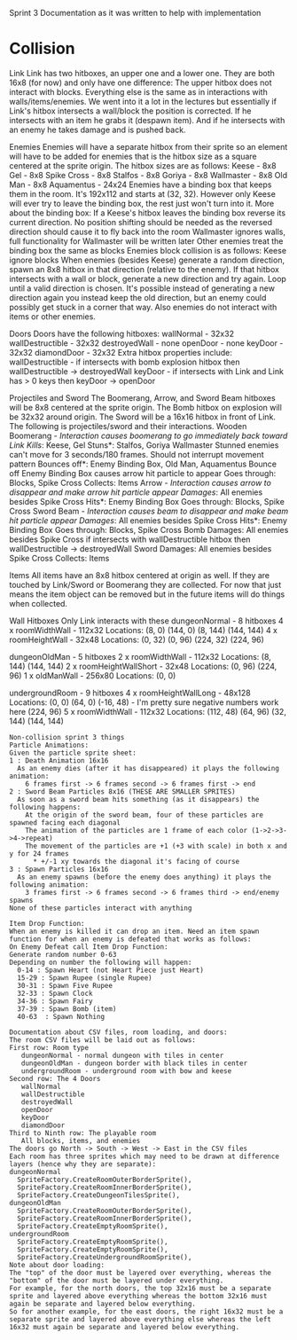 Sprint 3 Documentation as it was written to help with implementation

# Collision
Link
Link has two hitboxes, an upper one and a lower one. They are both 16x8 (for now) and only have one difference: 
The upper hitbox does not interact with blocks. 
Everything else is the same as in interactions with walls/items/enemies.
We went into it a lot in the lectures but essentially if Link's hitbox intersects a wall/block the position is corrected. 
If he intersects with an item he grabs it (despawn item). And if he intersects with an enemy he takes damage and is pushed back.

Enemies
Enemies will have a separate hitbox from their sprite so an element will have to be added for enemies that is the hitbox size as a square centered at the sprite origin. 
The hitbox sizes are as follows:
Keese - 8x8
Gel - 8x8
Spike Cross - 8x8
Stalfos - 8x8
Goriya - 8x8
Wallmaster - 8x8
Old Man - 8x8
Aquamentus - 24x24
Enemies have a binding box that keeps them in the room. It's 192x112 and starts at (32, 32). However only Keese will ever try to leave the binding box, the rest just won't turn into it. 
More about the binding box:
If a Keese's hitbox leaves the binding box reverse its current direction. No position shifting should be needed as the reversed direction should cause it to fly back into the room
Wallmaster ignores walls, full functionality for Wallmaster will be written later
Other enemies treat the binding box the same as blocks
Enemies block collision is as follows:
Keese ignore blocks
When enemies (besides Keese) generate a random direction, spawn an 8x8 hitbox in that direction (relative to the enemy). 
If that hitbox intersects with a wall or block, generate a new direction and try again. Loop until a valid direction is chosen. 
It's possible instead of generating a new direction again you instead keep the old direction, but an enemy could possibly get stuck in a corner that way.
Also enemies do not interact with items or other enemies. 

Doors
Doors have the following hitboxes:
wallNormal - 32x32
wallDestructible - 32x32
destroyedWall - none
openDoor - none
keyDoor - 32x32
diamondDoor - 32x32
Extra hitbox properties include:
wallDestructible - if intersects with bomb explosion hitbox then wallDestructible -> destroyedWall
keyDoor - if intersects with Link and Link has > 0 keys then keyDoor -> openDoor

Projectiles and Sword
The Boomerang, Arrow, and Sword Beam hitboxes will be 8x8 centered at the sprite origin. 
The Bomb hitbox on explosion will be 32x32 around origin. 
The Sword will be a 16x16 hitbox in front of Link. 
The following is projectiles/sword and their interactions.
Wooden Boomerang - *Interaction causes boomerang to go immediately back toward Link
  Kills*: Keese, Gel
  Stuns*: Stalfos, Goriya Wallmaster
    Stunned enemies can't move for 3 seconds/180 frames. Should not interrupt movement pattern
  Bounces off*: Enemy Binding Box, Old Man, Aquamentus
    Bounce off Enemy Binding Box causes arrow hit particle to appear
  Goes through: Blocks, Spike Cross
  Collects: Items
Arrow - *Interaction causes arrow to disappear and make arrow hit particle appear
  Damages*: All enemies besides Spike Cross
  Hits*: Enemy Binding Box
  Goes through: Blocks, Spike Cross
Sword Beam - *Interaction causes beam to disappear and make beam hit particle appear
  Damages*: All enemies besides Spike Cross
  Hits*: Enemy Binding Box
  Goes through: Blocks, Spike Cross
Bomb
  Damages: All enemies besides Spike Cross
  if intersects with wallDestructible hitbox then wallDestructible -> destroyedWall
Sword
  Damages: All enemies besides Spike Cross
  Collects: Items 
  
Items
All items have an 8x8 hitbox centered at origin as well. If they are touched by Link/Sword or Boomerang they are collected. 
For now that just means the item object can be removed but in the future items will do things when collected.

Wall Hitboxes
Only Link interacts with these
dungeonNormal - 8 hitboxes
4 x roomWidthWall - 112x32
Locations:
  (8, 0)
  (144, 0) 
  (8, 144) 
  (144, 144) 
4 x roomHeightWall - 32x48
Locations:
  (0, 32) 
  (0, 96) 
  (224, 32) 
  (224, 96) 

dungeonOldMan  - 5 hitboxes
2 x roomWidthWall - 112x32
Locations:
  (8, 144) 
  (144, 144) 
2 x roomHeightWallShort - 32x48
Locations:
  (0, 96) 
  (224, 96) 
1 x oldManWall - 256x80
Locations:
  (0, 0) 

undergroundRoom - 9 hitboxes
4 x roomHeightWallLong - 48x128
Locations:
  (0, 0) 
  (64, 0) 
  (-16, 48) - I'm pretty sure negative numbers work here 
  (224, 96) 
5 x roomWidthWall - 112x32
Locations:
  (112, 48)
  (64, 96) 
  (32, 144) 
  (144, 144)

~~~~~~~~~~~~~~~~~~~~~~~~~~~~~~~~~~~~~~~~~~~~~~~~~~~~~~~~~~~~~~~~~
Non-collision sprint 3 things
Particle Animations:
Given the particle sprite sheet:
1 : Death Animation 16x16
  As an enemy dies (after it has disappeared) it plays the following animation:
    6 frames first -> 6 frames second -> 6 frames first -> end
2 : Sword Beam Particles 8x16 (THESE ARE SMALLER SPRITES)
  As soon as a sword beam hits something (as it disappears) the following happens:
    At the origin of the sword beam, four of these particles are spawned facing each diagonal
    The animation of the particles are 1 frame of each color (1->2->3->4->repeat)
    The movement of the particles are +1 (+3 with scale) in both x and y for 24 frames
      * +/-1 xy towards the diagonal it's facing of course
3 : Spawn Particles 16x16
  As an enemy spawns (before the enemy does anything) it plays the following animation:
    3 frames first -> 6 frames second -> 6 frames third -> end/enemy spawns
None of these particles interact with anything

Item Drop Function:
When an enemy is killed it can drop an item. Need an item spawn function for when an enemy is defeated that works as follows:
On Enemy Defeat call Item Drop Function:
Generate random number 0-63
Depending on number the following will happen:
  0-14 : Spawn Heart (not Heart Piece just Heart) 
  15-29 : Spawn Rupee (single Rupee) 
  30-31 : Spawn Five Rupee 
  32-33 : Spawn Clock 
  34-36 : Spawn Fairy
  37-39 : Spawn Bomb (item) 
  40-63  : Spawn Nothing

Documentation about CSV files, room loading, and doors:
The room CSV files will be laid out as follows:
First row: Room type
   dungeonNormal - normal dungeon with tiles in center
   dungeonOldMan - dungeon border with black tiles in center
   undergroundRoom - underground room with bow and keese
Second row: The 4 Doors
   wallNormal
   wallDestructible
   destroyedWall
   openDoor
   keyDoor
   diamondDoor
Third to Ninth row: The playable room
   All blocks, items, and enemies
The doors go North -> South -> West -> East in the CSV files
Each room has three sprites which may need to be drawn at difference layers (hence why they are separate):
dungeonNormal
  SpriteFactory.CreateRoomOuterBorderSprite(),
  SpriteFactory.CreateRoomInnerBorderSprite(),
  SpriteFactory.CreateDungeonTilesSprite(),
dungeonOldMan 
  SpriteFactory.CreateRoomOuterBorderSprite(),
  SpriteFactory.CreateRoomInnerBorderSprite(),
  SpriteFactory.CreateEmptyRoomSprite(),
undergroundRoom
  SpriteFactory.CreateEmptyRoomSprite(),
  SpriteFactory.CreateEmptyRoomSprite(),
  SpriteFactory.CreateUndergroundRoomSprite(),
Note about door loading:
The "top" of the door must be layered over everything, whereas the "bottom" of the door must be layered under everything.
For example, for the north doors, the top 32x16 must be a separate sprite and layered above everything whereas the bottom 32x16 must again be separate and layered below everything.
So for another example, for the east doors, the right 16x32 must be a separate sprite and layered above everything else whereas the left 16x32 must again be separate and layered below everything.
